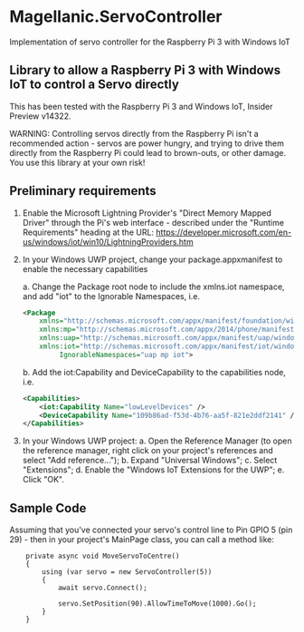 # Magellanic.ServoController
Implementation of servo controller for the Raspberry Pi 3 with Windows IoT

Library to allow a Raspberry Pi 3 with Windows IoT to control a Servo directly
------------------------------------------------------------------------------

This has been tested with the Raspberry Pi 3 and Windows IoT, Insider Preview v14322.

WARNING: Controlling servos directly from the Raspberry Pi isn't a recommended action - servos are power hungry, and trying to drive them directly from the Raspberry Pi could lead to brown-outs, or other damage. You use this library at your own risk!

Preliminary requirements
------------------------

1. Enable the Microsoft Lightning Provider's "Direct Memory Mapped Driver" through the Pi's web interface - described under the "Runtime Requirements" heading at the URL: https://developer.microsoft.com/en-us/windows/iot/win10/LightningProviders.htm

2. In your Windows UWP project, change your package.appxmanifest to enable the necessary capabilities

    a. Change the Package root node to include the xmlns.iot namespace, and add "iot" to the Ignorable Namespaces, i.e.

    ```xml
    <Package
        xmlns="http://schemas.microsoft.com/appx/manifest/foundation/windows10"
        xmlns:mp="http://schemas.microsoft.com/appx/2014/phone/manifest"
        xmlns:uap="http://schemas.microsoft.com/appx/manifest/uap/windows10"
        xmlns:iot="http://schemas.microsoft.com/appx/manifest/iot/windows10"
             IgnorableNamespaces="uap mp iot">
    ```

    b. Add the iot:Capability and DeviceCapability to the capabilities node, i.e.

    ```xml
    <Capabilities>
        <iot:Capability Name="lowLevelDevices" />
        <DeviceCapability Name="109b86ad-f53d-4b76-aa5f-821e2ddf2141" />
    </Capabilities>
    ```

3. In your Windows UWP project:
    a. Open the Reference Manager (to open the reference manager, right click on your project's references and select "Add reference...");
    b. Expand "Universal Windows";
    c. Select "Extensions";
    d. Enable the "Windows IoT Extensions for the UWP";
    e. Click "OK".

Sample Code
-----------

Assuming that you've connected your servo's control line to Pin GPIO 5 (pin 29) - then in your project's MainPage class, you can call a method like:

        private async void MoveServoToCentre()
        {
            using (var servo = new ServoController(5))
            {
                await servo.Connect();

                servo.SetPosition(90).AllowTimeToMove(1000).Go();
            }
        }
